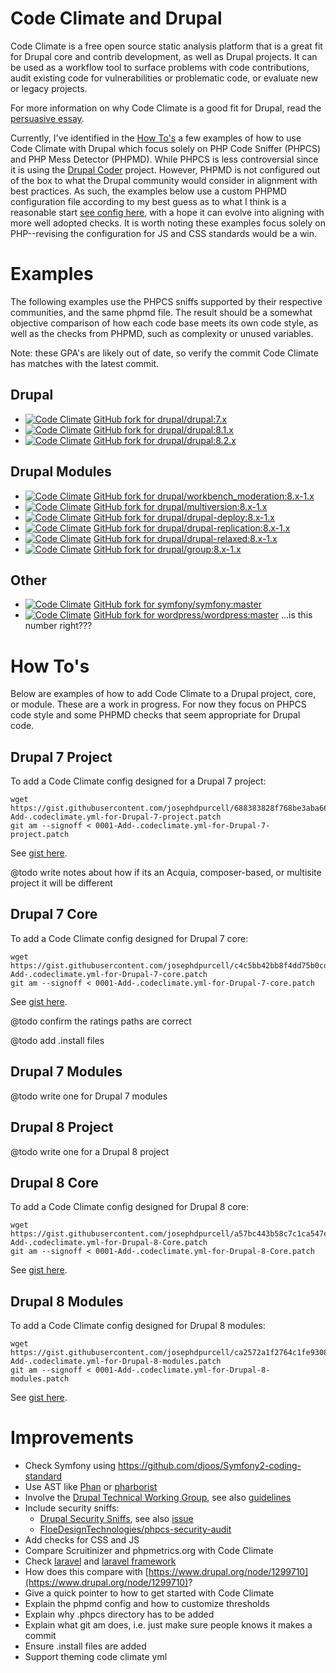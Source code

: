 # Code Climate and Drupal

Code Climate is a free open source static analysis platform that is a great fit for Drupal core and contrib development, as well as Drupal projects. It can be used as a workflow tool to surface problems with code contributions, audit existing code for vulnerabilities or problematic code, or evaluate new or legacy projects.

For more information on why Code Climate is a good fit for Drupal, read the [persuasive essay](persuasive-essay.md).

Currently, I've identified in the [How To's](#how-tos) a few examples of how to use Code Climate with Drupal which focus solely on PHP Code Sniffer (PHPCS) and PHP Mess Detector (PHPMD). While PHPCS is less controversial since it is using the [Drupal Coder](https://www.drupal.org/project/coder) project. However, PHPMD is not configured out of the box to what the Drupal community would consider in alignment with best practices. As such, the examples below use a custom PHPMD configuration file according to my best guess as to what I think is a reasonable start [see config here](.phpmd.xml), with a hope it can evolve into aligning with more well adopted checks. It is worth noting these examples focus solely on PHP--revising the configuration for JS and CSS standards would be a win.

# Examples

The following examples use the PHPCS sniffs supported by their respective communities, and the same phpmd file. The result should be a somewhat objective comparison of how each code base meets its own code style, as well as the checks from PHPMD, such as complexity or unused variables.

Note: these GPA's are likely out of date, so verify the commit Code Climate has matches with the latest commit.

## Drupal

* [![Code Climate](https://codeclimate.com/github/josephdpurcell/drupal-7.x/badges/gpa.svg)](https://codeclimate.com/github/josephdpurcell/drupal-7.x) [GitHub fork for drupal/drupal:7.x](https://github.com/josephdpurcell/drupal-7.x)
* [![Code Climate](https://codeclimate.com/github/josephdpurcell/drupal/badges/gpa.svg)](https://codeclimate.com/github/josephdpurcell/drupal) [GitHub fork for drupal/drupal:8.1.x](https://github.com/josephdpurcell/drupal)
* [![Code Climate](https://codeclimate.com/github/josephdpurcell/drupal-8.2.x/badges/gpa.svg)](https://codeclimate.com/github/josephdpurcell/drupal-8.2.x) [GitHub fork for drupal/drupal:8.2.x](https://github.com/josephdpurcell/drupal-8.2.x)

## Drupal Modules

* [![Code Climate](https://codeclimate.com/github/josephdpurcell/workbench_moderation/badges/gpa.svg)](https://codeclimate.com/github/josephdpurcell/workbench_moderation) [GitHub fork for drupal/workbench_moderation:8.x-1.x](https://github.com/josephdpurcell/workbench_moderation)
* [![Code Climate](https://codeclimate.com/github/josephdpurcell/drupal-multiversion/badges/gpa.svg)](https://codeclimate.com/github/josephdpurcell/drupal-multiversion) [GitHub fork for drupal/multiversion:8.x-1.x](https://github.com/josephdpurcell/drupal-multiversion)
* [![Code Climate](https://codeclimate.com/github/josephdpurcell/drupal-deploy/badges/gpa.svg)](https://codeclimate.com/github/josephdpurcell/drupal-deploy) [GitHub fork for drupal/drupal-deploy:8.x-1.x](https://github.com/josephdpurcell/drupal-deploy)
* [![Code Climate](https://codeclimate.com/github/josephdpurcell/drupal-replication/badges/gpa.svg)](https://codeclimate.com/github/josephdpurcell/drupal-replication) [GitHub fork for drupal/drupal-replication:8.x-1.x](https://github.com/josephdpurcell/drupal-replication)
* [![Code Climate](https://codeclimate.com/github/josephdpurcell/drupal-relaxed/badges/gpa.svg)](https://codeclimate.com/github/josephdpurcell/drupal-relaxed) [GitHub fork for drupal/drupal-relaxed:8.x-1.x](https://github.com/josephdpurcell/drupal-relaxed)
* [![Code Climate](https://codeclimate.com/github/josephdpurcell/drupal-group/badges/gpa.svg)](https://codeclimate.com/github/josephdpurcell/drupal-group) [GitHub fork for drupal/group:8.x-1.x](https://github.com/josephdpurcell/drupal-group)

## Other

* [![Code Climate](https://codeclimate.com/github/josephdpurcell/symfony/badges/gpa.svg)](https://codeclimate.com/github/josephdpurcell/symfony) [GitHub fork for symfony/symfony:master](https://github.com/josephdpurcell/symfony)
* [![Code Climate](https://codeclimate.com/repos/5730fdf0d132d84858004be5/badges/9503049144363360d9c2/gpa.svg)](https://codeclimate.com/repos/5730fdf0d132d84858004be5/feed) [GitHub fork for wordpress/wordpress:master](https://github.com/josephdpurcell/wordpress) ...is this number right???

# How To's

Below are examples of how to add Code Climate to a Drupal project, core, or module. These are a work in progress. For now they focus on PHPCS code style and some PHPMD checks that seem appropriate for Drupal code.

## Drupal 7 Project

To add a Code Climate config designed for a Drupal 7 project:

```
wget https://gist.githubusercontent.com/josephdpurcell/688383828f768be3aba6662d0a7736bf/raw/567617903f574ebfeb5957499a4d58e66d40a977/0001-Add-.codeclimate.yml-for-Drupal-7-project.patch
git am --signoff < 0001-Add-.codeclimate.yml-for-Drupal-7-project.patch
```

See [gist here](https://gist.github.com/josephdpurcell/688383828f768be3aba6662d0a7736bf).

@todo write notes about how if its an Acquia, composer-based, or multisite project it will be different

## Drupal 7 Core

To add a Code Climate config designed for Drupal 7 core:

```
wget https://gist.githubusercontent.com/josephdpurcell/c4c5bb42bb8f4dd75b0cdaf41e2a023e/raw/b54f27bfc11538093150a89a65120b006256337e/0001-Add-.codeclimate.yml-for-Drupal-7-core.patch
git am --signoff < 0001-Add-.codeclimate.yml-for-Drupal-7-core.patch
```

See [gist here](https://gist.github.com/josephdpurcell/c4c5bb42bb8f4dd75b0cdaf41e2a023e).

@todo confirm the ratings paths are correct

@todo add .install files

## Drupal 7 Modules

@todo write one for Drupal 7 modules

## Drupal 8 Project

@todo write one for a Drupal 8 project

## Drupal 8 Core

To add a Code Climate config designed for Drupal 8 core:

```
wget https://gist.githubusercontent.com/josephdpurcell/a57bc443b58c7c1ca547e5a7b067ff30/raw/f80049648971775fe4fe7b36a85b9c8060a47e88/0001-Add-.codeclimate.yml-for-Drupal-8-Core.patch
git am --signoff < 0001-Add-.codeclimate.yml-for-Drupal-8-Core.patch
```

See [gist here](https://gist.github.com/josephdpurcell/a57bc443b58c7c1ca547e5a7b067ff30).

## Drupal 8 Modules

To add a Code Climate config designed for Drupal 8 modules:

```
wget https://gist.githubusercontent.com/josephdpurcell/ca2572a1f2764c1fe930885c29d06382/raw/6a0904f0bf7cded8fb168f459064514ed7fa2526/0001-Add-.codeclimate.yml-for-Drupal-8-modules.patch
git am --signoff < 0001-Add-.codeclimate.yml-for-Drupal-8-modules.patch
```

See [gist here](https://gist.github.com/josephdpurcell/ca2572a1f2764c1fe930885c29d06382).

# Improvements

* Check Symfony using https://github.com/djoos/Symfony2-coding-standard
* Use AST like [Phan](https://github.com/etsy/phan) or [pharborist](https://github.com/grom358/pharborist)
* Involve the [Drupal Technical Working Group](https://groups.drupal.org/node/510675), see also [guidelines](https://www.drupal.org/project/coding_standards)
* Include security sniffs:
    * [Drupal Security Sniffs](https://www.drupal.org/sandbox/coltrane/1921926), see also [issue](https://www.drupal.org/node/1844870)
    * [FloeDesignTechnologies/phpcs-security-audit](https://github.com/FloeDesignTechnologies/phpcs-security-audit)
* Add checks for CSS and JS
* Compare Scruitinizer and phpmetrics.org with Code Climate
* Check [laravel](https://github.com/laravel/laravel) and [laravel framework](https://github.com/laravel/framework)
* How does this compare with [https://www.drupal.org/node/1299710](https://www.drupal.org/node/1299710)?
* Give a quick pointer to how to get started with Code Climate
* Explain the phpmd config and how to customize thresholds
* Explain why .phpcs directory has to be added
* Explain what git am does, i.e. just make sure people knows it makes a commit
* Ensure .install files are added
* Support theming code climate yml
